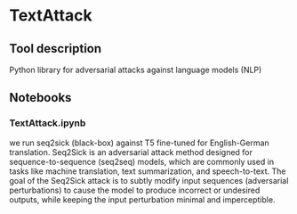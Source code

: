 # TextAttack

## Tool description

Python library for adversarial attacks against language models (NLP)

## Notebooks

### TextAttack.ipynb

we run seq2sick (black-box) against T5 fine-tuned for English-German translation. Seq2Sick is an adversarial attack method designed for sequence-to-sequence (seq2seq) models, which are commonly used in tasks like machine translation, text summarization, and speech-to-text. The goal of the Seq2Sick attack is to subtly modify input sequences (adversarial perturbations) to cause the model to produce incorrect or undesired outputs, while keeping the input perturbation minimal and imperceptible.